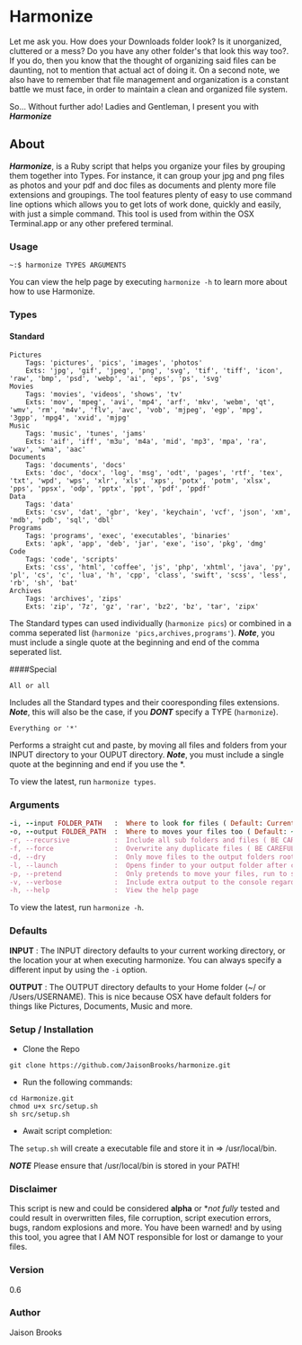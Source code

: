 # Harmonize
Let me ask you. How does your Downloads folder look? Is it unorganized, cluttered or a mess? Do you have any other folder's that look this way too?. If you do, then you know that the thought of organizing said files can be daunting, not to mention that actual act of doing it. On a second note, we also have to remember that file management and organization is a constant battle we must face, in order to maintain a clean and organized file system.

So... Without further ado! Ladies and Gentleman, I present you with ***Harmonize***

## About
***Harmonize***, is a Ruby script that helps you organize your files by grouping them together into Types. For instance, it can group your jpg and png files as photos and your pdf and doc files as documents and plenty more file extensions and groupings. The tool features plenty of easy to use command line options which allows you to get lots of work done, quickly and easily, with just a simple command. This tool is used from within the OSX Terminal.app or any other prefered terminal.


### Usage
```~:$ harmonize TYPES ARGUMENTS```

You can view the help page by executing ```harmonize -h``` to learn more about how to use Harmonize.

### Types
#### Standard
```
Pictures
	Tags: 'pictures', 'pics', 'images', 'photos'
	Exts: 'jpg', 'gif', 'jpeg', 'png', 'svg', 'tif', 'tiff', 'icon', 'raw', 'bmp', 'psd', 'webp', 'ai', 'eps', 'ps', 'svg'
Movies
	Tags: 'movies', 'videos', 'shows', 'tv'
	Exts: 'mov', 'mpeg', 'avi', 'mp4', 'arf', 'mkv', 'webm', 'qt', 'wmv', 'rm', 'm4v', 'flv', 'avc', 'vob', 'mjpeg', 'egp', 'mpg', '3gpp', 'mpg4', 'xvid', 'mjpg' 
Music
 	Tags: 'music', 'tunes', 'jams'
 	Exts: 'aif', 'iff', 'm3u', 'm4a', 'mid', 'mp3', 'mpa', 'ra', 'wav', 'wma', 'aac'
Documents
 	Tags: 'documents', 'docs'
 	Exts: 'doc', 'docx', 'log', 'msg', 'odt', 'pages', 'rtf', 'tex', 'txt', 'wpd', 'wps', 'xlr', 'xls', 'xps', 'potx', 'potm', 'xlsx', 'pps', 'ppsx', 'odp', 'pptx', 'ppt', 'pdf', 'ppdf'
Data
 	Tags: 'data'
 	Exts: 'csv', 'dat', 'gbr', 'key', 'keychain', 'vcf', 'json', 'xm', 'mdb', 'pdb', 'sql', 'dbl'
Programs
 	Tags: 'programs', 'exec', 'executables', 'binaries'
 	Exts: 'apk', 'app', 'deb', 'jar', 'exe', 'iso', 'pkg', 'dmg'
Code
 	Tags: 'code', 'scripts'
 	Exts: 'css', 'html', 'coffee', 'js', 'php', 'xhtml', 'java', 'py', 'pl', 'cs', 'c', 'lua', 'h', 'cpp', 'class', 'swift', 'scss', 'less', 'rb', 'sh', 'bat'
Archives
 	Tags: 'archives', 'zips'
 	Exts: 'zip', '7z', 'gz', 'rar', 'bz2', 'bz', 'tar', 'zipx'
 ```
 The Standard types can used individually (```harmonize pics```) or combined in a comma seperated list (```harmonize 'pics,archives,programs'```). ***Note***, you must include a single quote at the beginning and end of the comma seperated list.
 
####Special
```
All or all
```
Includes all the Standard types and their cooresponding files extensions. ***Note***, this will also be the case, if you ***DONT*** specify a TYPE (```harmonize```).
```
Everything or '*'
```
Performs a straight cut and paste, by moving all files and folders from your INPUT directory to your OUPUT directory. ***Note***, you must include a single quote at the beginning and end if you use the *.

To view the latest, run ```harmonize types```.


### Arguments
```ruby
-i, --input FOLDER_PATH   :  Where to look for files ( Default: Current Directory )
-o, --output FOLDER_PATH  :  Where to moves your files too ( Default: ~/ )
-r, --recursive           :  Include all sub folders and files ( BE CAREFUL )
-f, --force               :  Overwrite any duplicate files ( BE CAREFUL )
-d, --dry                 :  Only move files to the output folders root
-l, --launch              :  Opens finder to your output folder after completion
-p, --pretend             :  Only pretends to move your files, run to see what the script would do
-v, --verbose             :  Include extra output to the console regarding script exection
-h, --help                :  View the help page
```
To view the latest, run ```harmonize -h```.

### Defaults
**INPUT** : The INPUT directory defaults to your current working directory, or the location your at when executing harmonize. You can always specify a different input by using the ```-i``` option.

**OUTPUT** : The OUTPUT directory defaults to your Home folder (~/ or /Users/USERNAME). This is nice because OSX have default folders for things like Pictures, Documents, Music and more. 

### Setup / Installation
* Clone the Repo

```
git clone https://github.com/JaisonBrooks/harmonize.git
```

* Run the following commands:
 
```
cd Harmonize.git
chmod u+x src/setup.sh
sh src/setup.sh
```

* Await script completion:

The ```setup.sh``` will create a executable file and store it in => /usr/local/bin.

***NOTE*** Please ensure that /usr/local/bin is stored in your PATH!

### Disclaimer
This script is new and could be considered **alpha** or **not fully* tested and could result in overwritten files, file corruption, script execution errors, bugs, random explosions and more. You have been warned! and by using this tool, you agree that I AM NOT responsible for lost or damange to your files.

### Version
0.6

### Author
Jaison Brooks
